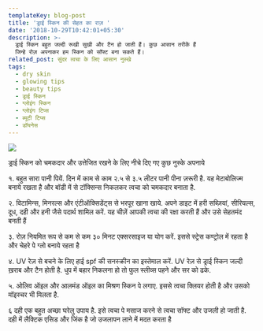 ```yaml
---
templateKey: blog-post
title: 'ड्राई स्किन की सेहत का राज़ '
date: '2018-10-29T10:42:01+05:30'
description: >-
  ड्राई स्किन बहुत जल्दी रूखी सुखी और टैन हो जाती हैं। कुछ आसान तरीकें हैं
  जिन्हे रोज़ अपनाकर हम स्किन को सॉफ्ट बना सकते हैं।
related_post: सुंदर त्वचा के लिए आसान नुस्खे
tags:
  - dry skin
  - glowing tips
  - beauty tips
  - ड्राई स्किन
  - ग्लोइंग स्किन
  - ग्लोइंग टिप्स
  - ब्यूटी टिप्स
  - डॉयनेस
---
```

![](/img/dry-skin-tips.png)

ड्राई स्किन को चमकदार और उत्तेजित रखने के लिए नीचे दिए गए कुछ नुस्के अपनाये

१. बहुत सारा पानी पियें. दिन में काम से काम २.५ से ३.५ लीटर पानी पीना ज़रूरी है. यह मेटाबोलिज्म बनाये रखता है और बॉडी में से टॉक्सिन्स निकलकर त्वचा को चमकदार बनाता है. 

२. विटामिन्स, मिनरल्स और एंटीऑक्सिडेंट्स से भरपूर खाना खाये. अपने डाइट में हरी सब्ज़ियां, सीरियल्स, दूध, दही और हनी जैसे पदार्थ शामिल करें. यह चीज़ें आपकी त्वचा की रक्षा करती हैं और उसे सेहतमंद बनती हैं

३. रोज़ नियमित रूप से कम से कम ३० मिनट एक्सरसाइज या योग करें. इससे स्ट्रेस कण्ट्रोल में रहता है और चेहरे पे ग्लो बनाये रहता है 

४. UV  रेज़ से बचने के लिए हाई spf की सनस्क्रीन का इस्तेमाल करें. UV रेज़ से ड्राई स्किन जल्दी ख़राब और टैन होती है. धुप में बहार निकलना हो तो फुल स्लीव्स पहने और सर को ढके.

५. ओलिव ऑइल और आलमंड ऑइल का मिश्रण स्किन पे लगाए. इससे त्वचा क्लियर होती है और उसको मॉइस्चर भी मिलता है.

६ दही एक बहुत अच्छा घरेलु उपाय है. इसे त्वचा पे मसाज करने से त्वचा सॉफ्ट और उजली हो जाती है. दही में लैक्टिक एसिड और जिंक है जो उजलापन लाने में मदत करता है
